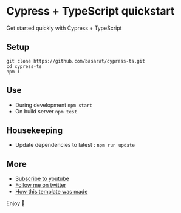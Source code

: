 # Cypress + TypeScript quickstart
Get started quickly with Cypress + TypeScript

## Setup 

```
git clone https://github.com/basarat/cypress-ts.git
cd cypress-ts
npm i
```

## Use 

* During development `npm start`
* On build server `npm test`

## Housekeeping
* Update dependencies to latest : `npm run update`

## More 
* [Subscribe to youtube](https://www.youtube.com/basaratali)
* [Follow me on twitter](https://twitter.com/basarat)
* [How this template was made](https://basarat.gitbooks.io/typescript/docs/testing/cypress.html)

Enjoy 🌹
